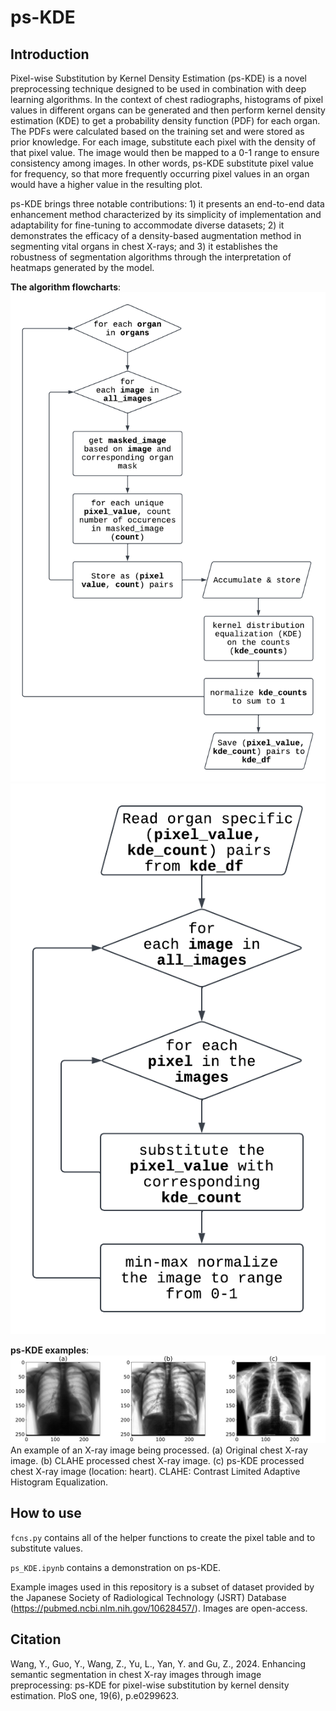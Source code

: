 # ps-KDE
## Introduction
Pixel-wise Substitution by Kernel Density Estimation (ps-KDE) is a novel preprocessing technique designed to be used in combination with deep learning algorithms. In the context of chest radiographs, histograms of pixel values in different organs can be generated and then perform kernel density estimation (KDE) to get a probability density function (PDF) for each organ. The PDFs were calculated based on the training set and were stored as prior knowledge. For each image, substitute each pixel with the density of that pixel value. The image would then be mapped to a 0-1 range to ensure consistency among images. In other words, ps-KDE substitute pixel value for frequency, so that more frequently occurring pixel values in an organ would have a higher value in the resulting plot.

ps-KDE brings three notable contributions: 1) it presents an end-to-end data enhancement method characterized by its simplicity of implementation and adaptability for fine-tuning to accommodate diverse datasets; 2) it demonstrates the efficacy of a density-based augmentation method in segmenting vital organs in chest X-rays; and 3) it establishes the robustness of segmentation algorithms through the interpretation of heatmaps generated by the model.  

**The algorithm flowcharts**:
![generate](flowchart/generate_df.png)
![map](flowchart/map_from_df.png)

**ps-KDE examples**:
![pskde_example](flowchart/example_pskde.png)
An example of an X-ray image being processed. (a) Original chest X-ray image. (b) CLAHE processed chest X-ray image. (c) ps-KDE processed chest X-ray image (location: heart). CLAHE: Contrast Limited Adaptive Histogram Equalization.

## How to use
`fcns.py` contains all of the helper functions to create the pixel table and to substitute values.

`ps_KDE.ipynb` contains a demonstration on ps-KDE.

Example images used in this repository is a subset of dataset provided by the Japanese Society of Radiological Technology (JSRT) Database (https://pubmed.ncbi.nlm.nih.gov/10628457/). Images are open-access.

## Citation
Wang, Y., Guo, Y., Wang, Z., Yu, L., Yan, Y. and Gu, Z., 2024. Enhancing semantic segmentation in chest X-ray images through image preprocessing: ps-KDE for pixel-wise substitution by kernel density estimation. PloS one, 19(6), p.e0299623.